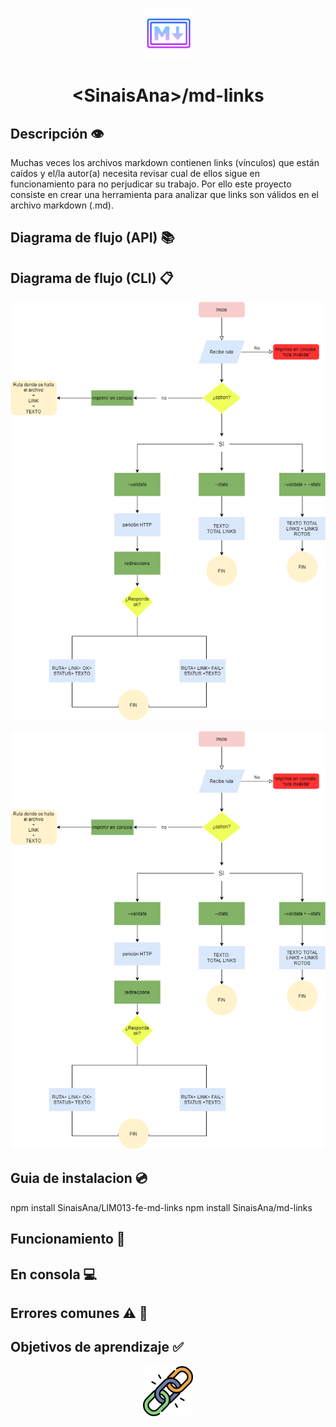 <br />
<p align="center">
  <a href="https://github.com/SinaisAna/LIM013-fe-md-links/blob/master/README.md">
    <img src="Readme.img/iconMarkdown.jpg" alt="Logo" width="80" height="80">
  </a>
  <h1 align="center">&#60SinaisAna&#62/md-links</h1>
</p>


## Descripción 👁‍
Muchas veces los archivos markdown contienen links (vínculos) que están caídos y el/la autor(a) necesita revisar cual de ellos sigue en funcionamiento para no perjudicar su trabajo. Por ello este proyecto consiste en crear una herramienta para analizar que links son válidos en el archivo markdown (.md).

## Diagrama de flujo (API) 📚

## Diagrama de flujo (CLI) 📋

<p align="center">
    <img src="Readme.img/Diagramaflujo(CLI).jpg" alt="Logo">
</p>

![diagrama](Readme.img/Diagramaflujo(CLI).jpg)

## Guia de instalacion 💿

npm install SinaisAna/LIM013-fe-md-links
npm install SinaisAna/md-links


## Funcionamiento 🚀

## En consola 💻

## Errores comunes ⚠ 📣

## Objetivos de aprendizaje ✅
<p align="center">
    <img src="Readme.img/cadena.jpg" alt="Logo" width="80" height="80">
</p>